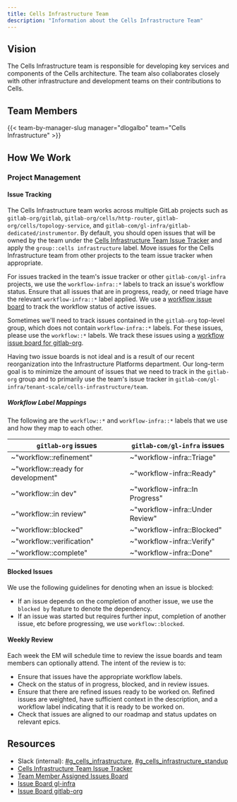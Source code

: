 ```yaml
---
title: Cells Infrastructure Team
description: "Information about the Cells Infrastructure Team"
---
```


## Vision

The Cells Infrastructure team is responsible for developing key services and components of the Cells architecture. The team also collaborates closely with other infrastructure and development teams on their contributions to Cells.

## Team Members

{{< team-by-manager-slug manager="dlogalbo" team="Cells Infrastructure" >}}

## How We Work

### Project Management

#### Issue Tracking

The Cells Infrastructure team works across multiple GitLab projects such as `gitlab-org/gitlab`, `gitlab-org/cells/http-router`, `gitlab-org/cells/topology-service`, and `gitlab-com/gl-infra/gitlab-dedicated/instrumentor`. By default, you should open issues that will be owned by the team under the [Cells Infrastructure Team Issue Tracker](https://gitlab.com/gitlab-com/gl-infra/tenant-scale/cells-infrastructure/team/-/issues) and apply the `group::cells infrastructure` label. Move issues for the Cells Infrastructure team from other projects to the team issue tracker when appropriate.

For issues tracked in the team's issue tracker or other `gitlab-com/gl-infra` projects, we use the `workflow-infra::*` labels to track an issue's workflow status. Ensure that all issues that are in progress, ready, or need triage have the relevant `workflow-infra::*` label applied. We use a [workflow issue board](https://gitlab.com/groups/gitlab-com/gl-infra/-/boards/9026689) to track the workflow status of active issues.

Sometimes we'll need to track issues contained in the `gitlab-org` top-level group, which does not contain `workflow-infra::*` labels. For these issues, please use the `workflow::*` labels. We track these issues using a [workflow issue board for gitlab-org](https://gitlab.com/groups/gitlab-org/-/boards/7739216).

Having two issue boards is not ideal and is a result of our recent reorganization into the Infrastructure Platforms department. Our long-term goal is to minimize the amount of issues that we need to track in the `gitlab-org` group and to primarily use the team's issue tracker in `gitlab-com/gl-infra/tenant-scale/cells-infrastructure/team`. 

##### Workflow Label Mappings

The following are the `workflow::*` and `workflow-infra::*` labels that we use and how they map to each other.

| `gitlab-org` issues | `gitlab-com/gl-infra` issues | 
| ---------- | ------------------  |
| ~"workflow::refinement" | ~"workflow-infra::Triage" |
| ~"workflow::ready for development" | ~"workflow-infra::Ready" |
| ~"workflow::in dev" | ~"workflow-infra::In Progress" |
| ~"workflow::in review" | ~"workflow-infra::Under Review" |
| ~"workflow::blocked" | ~"workflow-infra::Blocked" |
| ~"workflow::verification" | ~"workflow-infra::Verify" |
| ~"workflow::complete" | ~"workflow-infra::Done" |

#### Blocked Issues

We use the following guidelines for denoting when an issue is blocked:

- If an issue depends on the completion of another issue, we use the `blocked by` feature to denote the dependency. 
- If an issue was started but requires further input, completion of another issue, etc before progressing, we use `workflow::blocked`.

#### Weekly Review

Each week the EM will schedule time to review the issue boards and team members can optionally attend. The intent of the review is to:

- Ensure that issues have the appropriate workflow labels.
- Check on the status of in progress, blocked, and in review issues.
- Ensure that there are refined issues ready to be worked on. Refined issues are weighted, have sufficient context in the description, and a workflow label indicating that it is ready to be worked on.
- Check that issues are aligned to our roadmap and status updates on relevant epics.

## Resources

- Slack (internal): [#g_cells_infrastructure](https://gitlab.enterprise.slack.com/archives/C07URAK4J59), [#g_cells_infrastructure_standup](https://gitlab.enterprise.slack.com/archives/C07UWPM2Y0P)
- [Cells Infrastructure Team Issue Tracker](https://gitlab.com/gitlab-com/gl-infra/tenant-scale/cells-infrastructure/team/-/issues)
- [Team Member Assigned Issues Board](https://gitlab.com/groups/gitlab-com/-/boards/8981056)
- [Issue Board gl-infra](https://gitlab.com/groups/gitlab-com/gl-infra/-/boards/9026689)
- [Issue Board gitlab-org](https://gitlab.com/groups/gitlab-org/-/boards/7739216)
